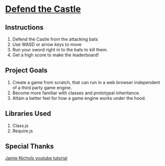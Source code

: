 # [Defend the Castle](https://mccordgh.github.io/project_NSS_game/)

## Instructions
1. Defend the Castle from the attacking bats
2. Use WASD or arrow keys to move
3. Run your sword right in to the bats to kill them.
4. Get a high score to make the leaderboard!


## Project Goals
1. Create a game from scratch, that can run in a web browser independent of a third party game engine.
2. Become more familiar with classes and prototypal inheritance.
3. Attain a better feel for how a game engine works under the hood.

## Libraries Used
1. Class.js
2. Require.js

## Special Thanks
[Jamie Nichols youtube tutorial](https://www.youtube.com/watch?v=w86CZ79IHj8)